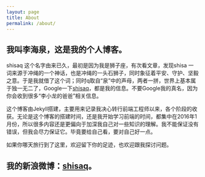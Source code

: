 ```yaml
---
layout: page
title: About
permalink: /about/
---
```


## 我叫李海泉，这是我的个人博客。

shisaq 这个名字由来已久，最初是因为我是狮子座，有次看文章，发现shisa 一词来源于冲绳的一个神话，也是冲绳的一头石狮子，同时象征着平安、守护、坚毅之意。于是我就借了这个词；同时q取自“泉”中的声母，两者一拼，世界上基本属于独一无二了，Google一下[shisaq](https://www.google.com/?q=shisaq#newwindow=1&q=shisaq)，都是我的信息。不要Google我的真名，因为你会收到很多“李小龙的爸爸”相关信息。

这个博客由Jekyll搭建，主要用来记录我决心转行前端工程师以来，各个阶段的收获。无论是这个博客的搭建时间，还是我开始学习前端的时间，都集中在2016年1月份，所以很多内容还是更偏向于加深我自己对一些知识的理解。我不能保证没有错误，但我会尽力保证它。毕竟要给自己看，要对自己好一点。

如果你哪天旅行到了这里，欢迎留下你的足迹，也欢迎跟我探讨问题。

## 我的新浪微博：[shisaq](http://weibo.com/shisaq)。
